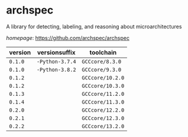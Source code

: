 # archspec

A library for detecting, labeling, and reasoning about microarchitectures

*homepage*: <https://github.com/archspec/archspec>

version | versionsuffix | toolchain
--------|---------------|----------
``0.1.0`` | ``-Python-3.7.4`` | ``GCCcore/8.3.0``
``0.1.0`` | ``-Python-3.8.2`` | ``GCCcore/9.3.0``
``0.1.2`` |  | ``GCCcore/10.2.0``
``0.1.2`` |  | ``GCCcore/10.3.0``
``0.1.3`` |  | ``GCCcore/11.2.0``
``0.1.4`` |  | ``GCCcore/11.3.0``
``0.2.0`` |  | ``GCCcore/12.2.0``
``0.2.1`` |  | ``GCCcore/12.3.0``
``0.2.2`` |  | ``GCCcore/13.2.0``
